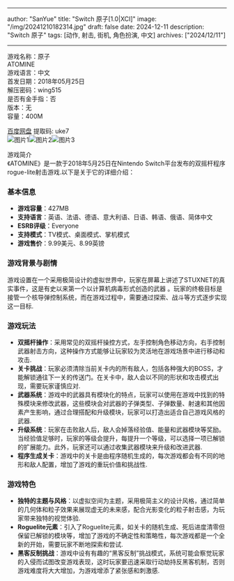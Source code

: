 
---
author: "SanYue"
title: "Switch 原子[1.0|XCI]"
image: "/img/20241210182314.jpg"
draft: false
date: 2024-12-11
description: "Switch 原子"
tags: [动作, 射击, 街机, 角色扮演, 中文]
archives: ["2024/12/11"]

---

游戏名称：原子   
ATOMINE    
游戏语言：中文  
首发日期：2018年05月25日  
解压密码：wing515  
是否有金手指：否  
版本：无   
容量：400M

[百度网盘](https://pan.baidu.com/s/1_hb6r9o09i_DUCK5JlMbxQ) 提取码: uke7  
![图片1](/img/c91a82.jpg)![图片2](/img/f73eda.jpg)![图片3](/img/c52690.jpg)  

游戏简介  
《ATOMINE》是一款于2018年5月25日在Nintendo Switch平台发布的双摇杆程序rogue-lite射击游戏.以下是关于它的详细介绍：

### 基本信息
- **游戏容量**：427MB
- **支持语言**：英语、法语、德语、意大利语、日语、韩语、俄语、简体中文
- **ESRB评级**：Everyone
- **支持模式**：TV模式、桌面模式、掌机模式
- **游戏售价**：9.99美元、8.99英镑

### 游戏背景与剧情
游戏设置在一个采用极简设计的虚拟世界中，玩家在屏幕上讲述了STUXNET的真实事件，这是有史以来第一个以计算机病毒形式创造的武器 。玩家的终极目标是接管一个核导弹控制系统，而在游戏过程中，需要通过探索、战斗等方式逐步实现这一目标.

### 游戏玩法
- **双摇杆操作**：采用常见的双摇杆操控方式，左手控制角色移动方向，右手控制武器射击方向，这种操作方式能够让玩家较为灵活地在游戏场景中进行移动和攻击.
- **关卡挑战**：玩家必须清除当前关卡内的所有敌人，包括各种强大的BOSS，才能解锁通往下一关的传送门。在关卡中，敌人会以不同的形状和攻击模式出现，需要玩家谨慎应对.
- **武器系统**：游戏中的武器具有模块化的特点，玩家可以使用在游戏中找到的特殊模块来修改武器，这些模块会对武器的子弹类型、子弹数量、射速和其他因素产生影响，通过合理搭配和升级模块，玩家可以打造出适合自己游戏风格的武器.
- **升级系统**：玩家在击败敌人后，敌人会掉落经验值、能量和武器模块等奖励。当经验值足够时，玩家的等级会提升，每提升一个等级，可以选择一项已解锁的扩展能力。此外，玩家还可以通过收集武器模块来升级和改进武器.
- **程序生成关卡**：游戏中的关卡是由程序随机生成的，每次游戏都会有不同的地形和敌人配置，增加了游戏的重玩价值和挑战性.

### 游戏特色
- **独特的主题与风格**：以虚拟空间为主题，采用极简主义的设计风格，通过简单的几何体和粒子效果来展现虚无的未来感，配合光影变化的粒子射击感，为玩家带来独特的视觉体验.
- **Roguelite元素**：引入了Roguelite元素，如关卡的随机生成、死后进度清零但保留已解锁的模块等，增加了游戏的不确定性和策略性，每次游戏都是一个全新的开始，需要玩家不断地探索和尝试.
- **黑客反制挑战**：游戏中设有有趣的“黑客反制”挑战模式，系统可能会察觉玩家的入侵而试图改变游戏表现，这时玩家要迅速采取行动劫持反黑客机制，否则游戏难度将大大增加，为游戏增添了紧张感和刺激感.
 
